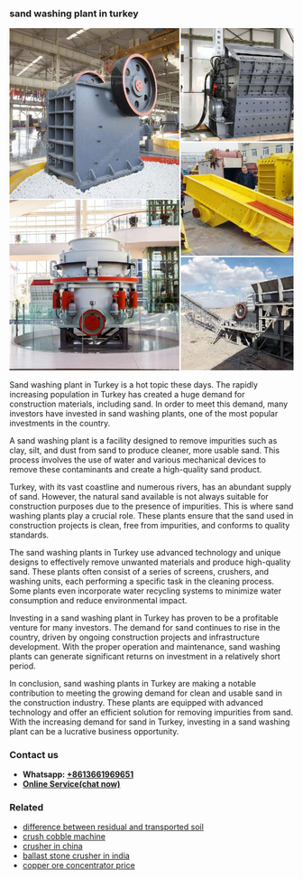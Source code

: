 <h3>sand washing plant in turkey</h3><img src='1708322971.jpg' alt=''><p>Sand washing plant in Turkey is a hot topic these days. The rapidly increasing population in Turkey has created a huge demand for construction materials, including sand. In order to meet this demand, many investors have invested in sand washing plants, one of the most popular investments in the country.</p><p>A sand washing plant is a facility designed to remove impurities such as clay, silt, and dust from sand to produce cleaner, more usable sand. This process involves the use of water and various mechanical devices to remove these contaminants and create a high-quality sand product.</p><p>Turkey, with its vast coastline and numerous rivers, has an abundant supply of sand. However, the natural sand available is not always suitable for construction purposes due to the presence of impurities. This is where sand washing plants play a crucial role. These plants ensure that the sand used in construction projects is clean, free from impurities, and conforms to quality standards.</p><p>The sand washing plants in Turkey use advanced technology and unique designs to effectively remove unwanted materials and produce high-quality sand. These plants often consist of a series of screens, crushers, and washing units, each performing a specific task in the cleaning process. Some plants even incorporate water recycling systems to minimize water consumption and reduce environmental impact.</p><p>Investing in a sand washing plant in Turkey has proven to be a profitable venture for many investors. The demand for sand continues to rise in the country, driven by ongoing construction projects and infrastructure development. With the proper operation and maintenance, sand washing plants can generate significant returns on investment in a relatively short period.</p><p>In conclusion, sand washing plants in Turkey are making a notable contribution to meeting the growing demand for clean and usable sand in the construction industry. These plants are equipped with advanced technology and offer an efficient solution for removing impurities from sand. With the increasing demand for sand in Turkey, investing in a sand washing plant can be a lucrative business opportunity.</p><h3>Contact us</h3><ul><li><strong>Whatsapp:&nbsp;<a href="https://wa.me/8613661969651">+8613661969651</a></strong></li><li><a href="https://swt.shibang-china.com/?git&amp;zhl&amp;sand washing plant in turkey"><strong>Online Service(chat now)</strong></a></li></ul><h3>Related</h3><ul><li><a href='difference between residual and transported soil.md'>difference between residual and transported soil</a></li><li><a href='crush cobble machine.md'>crush cobble machine</a></li><li><a href='crusher in china.md'>crusher in china</a></li><li><a href='ballast stone crusher in india.md'>ballast stone crusher in india</a></li><li><a href='copper ore concentrator price.md'>copper ore concentrator price</a></li></ul>